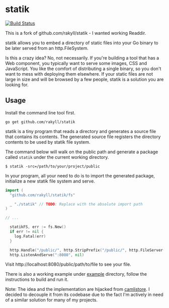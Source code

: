 # statik

[![Build Status](https://travis-ci.org/rakyll/statik.svg?branch=master)](https://travis-ci.org/rakyll/statik)

This is a fork of github.com/rakyll/statik - I wanted working Readdir.

statik allows you to embed a directory of static files into your Go binary to be later served from an http.FileSystem.

Is this a crazy idea? No, not necessarily. If you're building a tool that has a Web component, you typically want to serve some images, CSS and JavaScript. You like the comfort of distributing a single binary, so you don't want to mess with deploying them elsewhere. If your static files are not large in size and will be browsed by a few people, statik is a solution you are looking for.

## Usage

Install the command line tool first.

	go get github.com/rakyll/statik

statik is a tiny program that reads a directory and generates a source file that contains its contents. The generated source file registers the directory contents to be used by statik file system.

The command below will walk on the public path and generate a package called `statik` under the current working directory.

    $ statik -src=/path/to/your/project/public

In your program, all your need to do is to import the generated package, initialize a new statik file system and serve.

~~~ go
import (
  "github.com/rakyll/statik/fs"

  _ "./statik" // TODO: Replace with the absolute import path
)

// ...

  statikFS, err := fs.New()
  if err != nil {
    log.Fatal(err)
  }

  http.Handle("/public/", http.StripPrefix("/public/", http.FileServer(statikFS)))
  http.ListenAndServe(":8080", nil)
~~~

Visit http://localhost:8080/public/path/to/file to see your file.

There is also a working example under [example](https://github.com/rakyll/statik/tree/master/example) directory, follow the instructions to build and run it.

Note: The idea and the implementation are hijacked from [camlistore](http://camlistore.org/). I decided to decouple it from its codebase due to the fact I'm actively in need of a similar solution for many of my projects.
